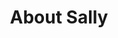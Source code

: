 ---
title: About Sally
paragraph: Sally fell passionately in love with food in her mother’s cozy kitchen. Now she has her own kitchen – a friendly place to enjoy delicious, traditional recipes and good company around the table.
callout: 
  - Sally’s Kitchen serves deliciously simple,
  - modern food to be enjoyed with fine
  - wine and great company.
paragraph2: Sally’s food is fresh, flavourful and made with love. Using seasonal produce, her eclectic menu features anything and everything that takes her fancy. Simple dishes are created with care, integrity and quality ingredients. This is feel good food, just like Sally’s mother made.
---